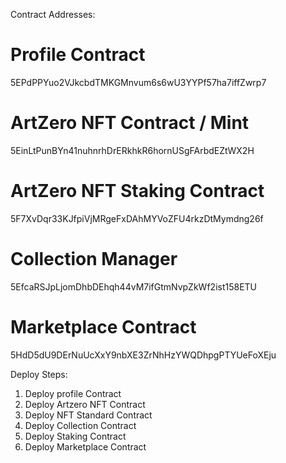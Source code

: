 Contract Addresses:

# Profile Contract
5EPdPPYuo2VJkcbdTMKGMnvum6s6wU3YYPf57ha7iffZwrp7

# ArtZero NFT Contract / Mint
5EinLtPunBYn41nuhnrhDrERkhkR6hornUSgFArbdEZtWX2H

# ArtZero NFT Staking Contract
5F7XvDqr33KJfpiVjMRgeFxDAhMYVoZFU4rkzDtMymdng26f

# Collection Manager
5EfcaRSJpLjomDhbDEhqh44vM7ifGtmNvpZkWf2ist158ETU

# Marketplace Contract
5HdD5dU9DErNuUcXxY9nbXE3ZrNhHzYWQDhpgPTYUeFoXEju


Deploy Steps:
1. Deploy profile Contract
2. Deploy Artzero NFT Contract
3. Deploy NFT Standard Contract
4. Deploy Collection Contract
5. Deploy Staking Contract
6. Deploy Marketplace Contract
